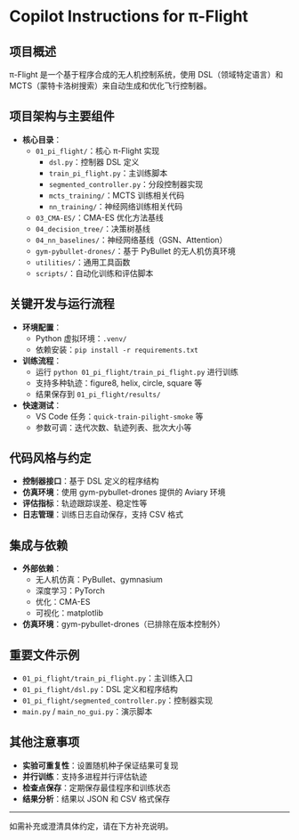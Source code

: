 # Copilot Instructions for π-Flight

## 项目概述
π-Flight 是一个基于程序合成的无人机控制系统，使用 DSL（领域特定语言）和 MCTS（蒙特卡洛树搜索）来自动生成和优化飞行控制器。

## 项目架构与主要组件
- **核心目录**：
  - `01_pi_flight/`：核心 π-Flight 实现
    - `dsl.py`：控制器 DSL 定义
    - `train_pi_flight.py`：主训练脚本
    - `segmented_controller.py`：分段控制器实现
    - `mcts_training/`：MCTS 训练相关代码
    - `nn_training/`：神经网络训练相关代码
  - `03_CMA-ES/`：CMA-ES 优化方法基线
  - `04_decision_tree/`：决策树基线
  - `04_nn_baselines/`：神经网络基线（GSN、Attention）
  - `gym-pybullet-drones/`：基于 PyBullet 的无人机仿真环境
  - `utilities/`：通用工具函数
  - `scripts/`：自动化训练和评估脚本

## 关键开发与运行流程
- **环境配置**：
  - Python 虚拟环境：`.venv/`
  - 依赖安装：`pip install -r requirements.txt`
- **训练流程**：
  - 运行 `python 01_pi_flight/train_pi_flight.py` 进行训练
  - 支持多种轨迹：figure8, helix, circle, square 等
  - 结果保存到 `01_pi_flight/results/`
- **快速测试**：
  - VS Code 任务：`quick-train-pilight-smoke` 等
  - 参数可调：迭代次数、轨迹列表、批次大小等

## 代码风格与约定
- **控制器接口**：基于 DSL 定义的程序结构
- **仿真环境**：使用 gym-pybullet-drones 提供的 Aviary 环境
- **评估指标**：轨迹跟踪误差、稳定性等
- **日志管理**：训练日志自动保存，支持 CSV 格式

## 集成与依赖
- **外部依赖**：
  - 无人机仿真：PyBullet、gymnasium
  - 深度学习：PyTorch
  - 优化：CMA-ES
  - 可视化：matplotlib
- **仿真环境**：gym-pybullet-drones（已排除在版本控制外）

## 重要文件示例
- `01_pi_flight/train_pi_flight.py`：主训练入口
- `01_pi_flight/dsl.py`：DSL 定义和程序结构
- `01_pi_flight/segmented_controller.py`：控制器实现
- `main.py` / `main_no_gui.py`：演示脚本

## 其他注意事项
- **实验可重复性**：设置随机种子保证结果可复现
- **并行训练**：支持多进程并行评估轨迹
- **检查点保存**：定期保存最佳程序和训练状态
- **结果分析**：结果以 JSON 和 CSV 格式保存

---
如需补充或澄清具体约定，请在下方补充说明。